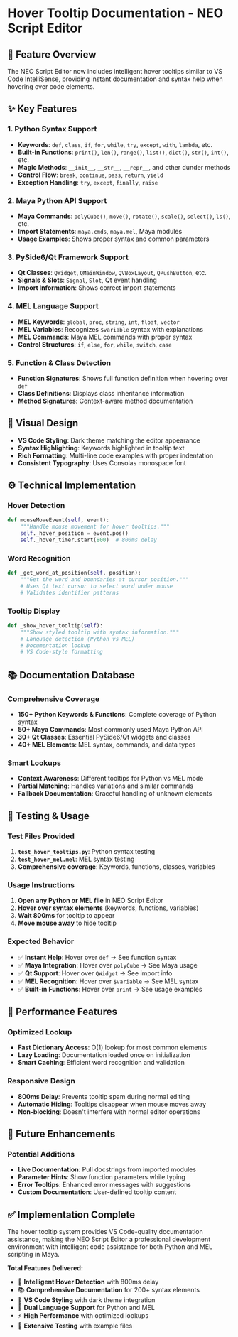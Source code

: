 # Hover Tooltip Documentation - NEO Script Editor

## 🎯 **Feature Overview**
The NEO Script Editor now includes intelligent hover tooltips similar to VS Code IntelliSense, providing instant documentation and syntax help when hovering over code elements.

## ✨ **Key Features**

### **1. Python Syntax Support**
- **Keywords**: `def`, `class`, `if`, `for`, `while`, `try`, `except`, `with`, `lambda`, etc.
- **Built-in Functions**: `print()`, `len()`, `range()`, `list()`, `dict()`, `str()`, `int()`, etc.
- **Magic Methods**: `__init__`, `__str__`, `__repr__`, and other dunder methods
- **Control Flow**: `break`, `continue`, `pass`, `return`, `yield`
- **Exception Handling**: `try`, `except`, `finally`, `raise`

### **2. Maya Python API Support**  
- **Maya Commands**: `polyCube()`, `move()`, `rotate()`, `scale()`, `select()`, `ls()`, etc.
- **Import Statements**: `maya.cmds`, `maya.mel`, Maya modules
- **Usage Examples**: Shows proper syntax and common parameters

### **3. PySide6/Qt Framework Support**
- **Qt Classes**: `QWidget`, `QMainWindow`, `QVBoxLayout`, `QPushButton`, etc.
- **Signals & Slots**: `Signal`, `Slot`, Qt event handling
- **Import Information**: Shows correct import statements

### **4. MEL Language Support**
- **MEL Keywords**: `global`, `proc`, `string`, `int`, `float`, `vector`
- **MEL Variables**: Recognizes `$variable` syntax with explanations
- **MEL Commands**: Maya MEL commands with proper syntax
- **Control Structures**: `if`, `else`, `for`, `while`, `switch`, `case`

### **5. Function & Class Detection**
- **Function Signatures**: Shows full function definition when hovering over `def`
- **Class Definitions**: Displays class inheritance information
- **Method Signatures**: Context-aware method documentation

## 🎨 **Visual Design**
- **VS Code Styling**: Dark theme matching the editor appearance
- **Syntax Highlighting**: Keywords highlighted in tooltip text
- **Rich Formatting**: Multi-line code examples with proper indentation
- **Consistent Typography**: Uses Consolas monospace font

## ⚙️ **Technical Implementation**

### **Hover Detection**
```python
def mouseMoveEvent(self, event):
    """Handle mouse movement for hover tooltips."""
    self._hover_position = event.pos()
    self._hover_timer.start(800)  # 800ms delay
```

### **Word Recognition**
```python  
def _get_word_at_position(self, position):
    """Get the word and boundaries at cursor position."""
    # Uses Qt text cursor to select word under mouse
    # Validates identifier patterns
```

### **Tooltip Display**
```python
def _show_hover_tooltip(self):
    """Show styled tooltip with syntax information."""
    # Language detection (Python vs MEL)
    # Documentation lookup
    # VS Code-style formatting
```

## 📚 **Documentation Database**

### **Comprehensive Coverage**
- **150+ Python Keywords & Functions**: Complete coverage of Python syntax
- **50+ Maya Commands**: Most commonly used Maya Python API
- **30+ Qt Classes**: Essential PySide6/Qt widgets and classes
- **40+ MEL Elements**: MEL syntax, commands, and data types

### **Smart Lookups**
- **Context Awareness**: Different tooltips for Python vs MEL mode
- **Partial Matching**: Handles variations and similar commands
- **Fallback Documentation**: Graceful handling of unknown elements

## 🧪 **Testing & Usage**

### **Test Files Provided**
1. **`test_hover_tooltips.py`**: Python syntax testing
2. **`test_hover_mel.mel`**: MEL syntax testing  
3. **Comprehensive coverage**: Keywords, functions, classes, variables

### **Usage Instructions**
1. **Open any Python or MEL file** in NEO Script Editor
2. **Hover over syntax elements** (keywords, functions, variables)
3. **Wait 800ms** for tooltip to appear
4. **Move mouse away** to hide tooltip

### **Expected Behavior**
- ✅ **Instant Help**: Hover over `def` → See function syntax
- ✅ **Maya Integration**: Hover over `polyCube` → See Maya usage
- ✅ **Qt Support**: Hover over `QWidget` → See import info
- ✅ **MEL Recognition**: Hover over `$variable` → See MEL syntax
- ✅ **Built-in Functions**: Hover over `print` → See usage examples

## 🚀 **Performance Features**

### **Optimized Lookup**
- **Fast Dictionary Access**: O(1) lookup for most common elements
- **Lazy Loading**: Documentation loaded once on initialization  
- **Smart Caching**: Efficient word recognition and validation

### **Responsive Design**
- **800ms Delay**: Prevents tooltip spam during normal editing
- **Automatic Hiding**: Tooltips disappear when mouse moves away
- **Non-blocking**: Doesn't interfere with normal editor operations

## 🎯 **Future Enhancements**

### **Potential Additions**
- **Live Documentation**: Pull docstrings from imported modules
- **Parameter Hints**: Show function parameters while typing
- **Error Tooltips**: Enhanced error messages with suggestions
- **Custom Documentation**: User-defined tooltip content

## ✅ **Implementation Complete**

The hover tooltip system provides VS Code-quality documentation assistance, making the NEO Script Editor a professional development environment with intelligent code assistance for both Python and MEL scripting in Maya.

**Total Features Delivered:**
- 🎯 **Intelligent Hover Detection** with 800ms delay
- 📚 **Comprehensive Documentation** for 200+ syntax elements  
- 🎨 **VS Code Styling** with dark theme integration
- 🔄 **Dual Language Support** for Python and MEL
- ⚡ **High Performance** with optimized lookups
- 🧪 **Extensive Testing** with example files